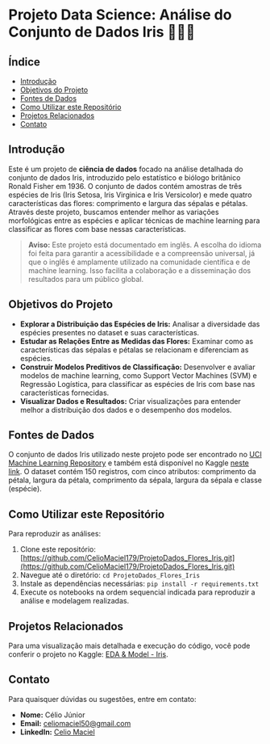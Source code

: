 # Projeto Data Science: Análise do Conjunto de Dados Iris 🌸🌺🌼

## Índice

- [Introdução](#introdução)
- [Objetivos do Projeto](#objetivos-do-projeto)
- [Fontes de Dados](#fontes-de-dados)
- [Como Utilizar este Repositório](#como-utilizar-este-repositório)
- [Projetos Relacionados](#projetos-relacionados)
- [Contato](#contato)

## Introdução

Este é um projeto de **ciência de dados** focado na análise detalhada do conjunto de dados Iris, introduzido pelo estatístico e biólogo britânico Ronald Fisher em 1936. O conjunto de dados contém amostras de três espécies de Iris (Iris Setosa, Iris Virginica e Iris Versicolor) e mede quatro características das flores: comprimento e largura das sépalas e pétalas. Através deste projeto, buscamos entender melhor as variações morfológicas entre as espécies e aplicar técnicas de machine learning para classificar as flores com base nessas características.

> **Aviso:** Este projeto está documentado em inglês. A escolha do idioma foi feita para garantir a acessibilidade e a compreensão universal, já que o inglês é amplamente utilizado na comunidade científica e de machine learning. Isso facilita a colaboração e a disseminação dos resultados para um público global.

## Objetivos do Projeto

- **Explorar a Distribuição das Espécies de Iris:** Analisar a diversidade das espécies presentes no dataset e suas características.
- **Estudar as Relações Entre as Medidas das Flores:** Examinar como as características das sépalas e pétalas se relacionam e diferenciam as espécies.
- **Construir Modelos Preditivos de Classificação:** Desenvolver e avaliar modelos de machine learning, como Support Vector Machines (SVM) e Regressão Logística, para classificar as espécies de Iris com base nas características fornecidas.
- **Visualizar Dados e Resultados:** Criar visualizações para entender melhor a distribuição dos dados e o desempenho dos modelos.

## Fontes de Dados

O conjunto de dados Iris utilizado neste projeto pode ser encontrado no [UCI Machine Learning Repository](https://archive.ics.uci.edu/ml/datasets/iris) e também está disponível no Kaggle [neste link](https://www.kaggle.com/datasets/arshid/iris-flower-dataset). O dataset contém 150 registros, com cinco atributos: comprimento da pétala, largura da pétala, comprimento da sépala, largura da sépala e classe (espécie).

## Como Utilizar este Repositório

Para reproduzir as análises:

1. Clone este repositório: [https://github.com/CelioMaciel179/ProjetoDados_Flores_Iris.git](https://github.com/CelioMaciel179/ProjetoDados_Flores_Iris.git)
2. Navegue até o diretório: `cd ProjetoDados_Flores_Iris`
3. Instale as dependências necessárias: `pip install -r requirements.txt`
4. Execute os notebooks na ordem sequencial indicada para reproduzir a análise e modelagem realizadas.

## Projetos Relacionados

Para uma visualização mais detalhada e execução do código, você pode conferir o projeto no Kaggle: [EDA & Model - Iris](https://www.kaggle.com/code/cliomaciel/eda-model-iris).

## Contato

Para quaisquer dúvidas ou sugestões, entre em contato:

- **Nome:** Célio Júnior
- **Email:** [celiomaciel50@gmail.com](mailto:celiomaciel50@gmail.com)
- **LinkedIn:** [Celio Maciel](https://www.linkedin.com/in/celio-maciel-176302170/)

